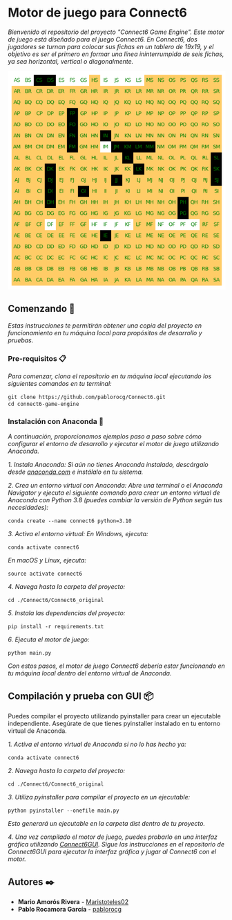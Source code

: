 # Motor de juego para Connect6

_Bienvenido al repositorio del proyecto "Connect6 Game Engine". Este motor de juego está diseñado para el juego Connect6. En Connect6, dos jugadores se turnan para colocar sus fichas en un tablero de 19x19, y el objetivo es ser el primero en formar una línea ininterrumpida de seis fichas, ya sea horizontal, vertical o diagonalmente._

![screenshot](output.png)

## Comenzando 🚀

_Estas instrucciones te permitirán obtener una copia del proyecto en funcionamiento en tu máquina local para propósitos de desarrollo y pruebas._

### Pre-requisitos 📋

_Para comenzar, clona el repositorio en tu máquina local ejecutando los siguientes comandos en tu terminal:_

```
git clone https://github.com/pablorocg/Connect6.git
cd connect6-game-engine
```

### Instalación con Anaconda 🔧

_A continuación, proporcionamos ejemplos paso a paso sobre cómo configurar el entorno de desarrollo y ejecutar el motor de juego utilizando Anaconda._

_1. Instala Anaconda: Si aún no tienes Anaconda instalado, descárgalo desde [anaconda.com](https://www.anaconda.com/products/distribution) e instálalo en tu sistema._

_2. Crea un entorno virtual con Anaconda: Abre una terminal o el Anaconda Navigator y ejecuta el siguiente comando para crear un entorno virtual de Anaconda con Python 3.8 (puedes cambiar la versión de Python según tus necesidades):_

```
conda create --name connect6 python=3.10
```

_3. Activa el entorno virtual: En Windows, ejecuta:_

```
conda activate connect6
```

_En macOS y Linux, ejecuta:_

```
source activate connect6
```

_4. Navega hasta la carpeta del proyecto:_

```
cd ./Connect6/Connect6_original
```

_5. Instala las dependencias del proyecto:_


```
pip install -r requirements.txt
```

_6. Ejecuta el motor de juego:_

```
python main.py
```

_Con estos pasos, el motor de juego Connect6 debería estar funcionando en tu máquina local dentro del entorno virtual de Anaconda._

## Compilación y prueba con GUI 📦

Puedes compilar el proyecto utilizando pyinstaller para crear un ejecutable independiente. Asegúrate de que tienes pyinstaller instalado en tu entorno virtual de Anaconda.

_1. Activa el entorno virtual de Anaconda si no lo has hecho ya:_

```
conda activate connect6
```


_2. Navega hasta la carpeta del proyecto:_

```
cd ./Connect6/Connect6_original
```

_3. Utiliza pyinstaller para compilar el proyecto en un ejecutable:_

```
python pyinstaller --onefile main.py
```

_Esto generará un ejecutable en la carpeta dist dentro de tu proyecto._

_4. Una vez compilado el motor de juego, puedes probarlo en una interfaz gráfica utilizando [Connect6GUI](https://github.com/https://github.com/felixem/Connect6GUI). Sigue las instrucciones en el repositorio de Connect6GUI para ejecutar la interfaz gráfica y jugar al Connect6 con el motor._


## Autores ✒️

* **Mario Amorós Rivera** - [Maristoteles02](https://github.com/Maristoteles02)
* **Pablo Rocamora García** - [pablorocg](https://github.com/pablorocg)
